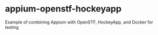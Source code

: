# appium-openstf-hockeyapp
Example of combining Appium with OpenSTF, HockeyApp, and Docker for testing
